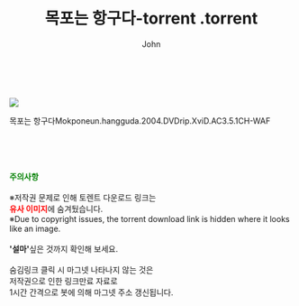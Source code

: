 ﻿---
layout: post
title:  "                   목포는 항구다-torrent                .torrent"
author: John
categories: [ 영화 ]
tags: [  ]
image: https://torrentrj59.com/uploadfile/full/4c134eafd0e59e6b7852da3c23e64013f436ba68.jpg 
description: "                   목포는 항구다-torrent                 torrent 정보 공유"
toc: true
toc_sticky: true
---

<br>
<p><img src="https://torrentrj59.com/uploadfile/full/4c134eafd0e59e6b7852da3c23e64013f436ba68.jpg"/></p>
 목포는 항구다Mokponeun.hangguda.2004.DVDrip.XviD.AC3.5.1CH-WAF    
    
<br><br><br>
<p data-ke-size="size16"><b><span style="color: green;">주의사항</span></b><br /><br />※저작권 문제로 인해 토렌트 다운로드 링크는<br /><b><span style="color: red;">유사 이미지</span></b>에 숨겨뒀습니다.<br />※Due to copyright issues, the torrent download link is hidden where it looks like an image.<br /><br /><b>'설마'</b>싶은 것까지 확인해 보세요.<br /><br />숨김링크 클릭 시 마그넷 나타나지 않는 것은<br />저작권으로 인한 링크만료 자료로<br />1시간 간격으로 봇에 의해 마그넷 주소 갱신됩니다.</p>

